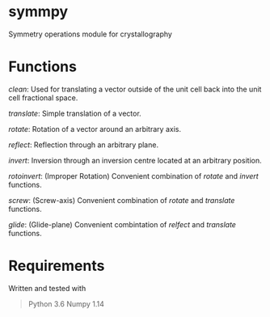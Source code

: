 # symmpy
Symmetry operations module for crystallography

# Functions

*clean*: Used for translating a vector outside of the unit cell back into the unit cell fractional space.

*translate*: Simple translation of a vector.

*rotate*: Rotation of a vector around an arbitrary axis.

*reflect*: Reflection through an arbitrary plane.

*invert*: Inversion through an inversion centre located at an arbitrary position.

*rotoinvert*: (Improper Rotation) Convenient combination of *rotate* and *invert* functions.

*screw*: (Screw-axis) Convenient combination of *rotate* and *translate* functions.

*glide*: (Glide-plane) Convenient combintation of *relfect* and *translate* functions.

# Requirements

Written and tested with
> Python 3.6
> Numpy 1.14
